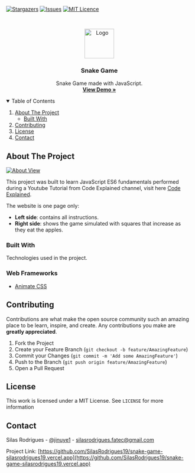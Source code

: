 [![Stargazers][stars-shield]][stars-url]
[![Issues][issues-shield]][issues-url]
[![MIT Licence][license-shield]][license-url]


<!-- PROJECT LOGO -->
<br />
<p align="center">
  <a href="http://silasdev.epizy.com">
    <img src="https://cdn.pixabay.com/photo/2017/09/17/16/01/snake-2758853_1280.png" alt="Logo" width="80" height="80">
  </a>

  <h3 align="center">Snake Game</h3>

  <p align="center">
    Snake Game made with JavaScript.
    <br />
    <a href="https://snake-game-ruddy.vercel.app"><strong>View Demo »</strong></a>
    <br />
  </p>
</p>



<!-- TABLE OF CONTENTS -->
<details open="open">
  <summary>Table of Contents</summary>
  <ol>
    <li>
      <a href="#about-the-project">About The Project</a>
      <ul>
        <li><a href="#built-with">Built With</a></li>
      </ul>
    </li>
    <li><a href="#contributing">Contributing</a></li>
    <li><a href="#license">License</a></li>
    <li><a href="#contact">Contact</a></li>
  </ol>
</details>



<!-- ABOUT THE PROJECT -->
## About The Project

[![About View][product-screenshot]](https://snake-game-ruddy.vercel.app)

This project was built to learn JavaScript ES6 fundamentals performed during a Youtube Tutorial from Code Explained channel, visit here [Code Explained](https://www.youtube.com/channel/UC8n8ftV94ZU_DJLOLtrpORA).

The website is one page only:
* **Left side**: contains all instructions.
* **Right side**: shows the game simulated with squares that increase as they eat the apples.


### Built With

Technologies used in the project.

### Web Frameworks
* [Animate CSS](https://animate.style)


<!-- CONTRIBUTING -->
## Contributing

Contributions are what make the open source community such an amazing place to be learn, inspire, and create. Any contributions you make are **greatly appreciated**.

1. Fork the Project
2. Create your Feature Branch (`git checkout -b feature/AmazingFeature`)
3. Commit your Changes (`git commit -m 'Add some AmazingFeature'`)
4. Push to the Branch (`git push origin feature/AmazingFeature`)
5. Open a Pull Request


<!-- LICENSE -->
## License

This work is licensed under a MIT License. See `LICENSE` for more information


<!-- CONTACT -->
## Contact

Silas Rodrigues - [@jinuye1](https://twitter.com/jinuye1) - silasrodrigues.fatec@gmail.com

Project Link: [https://github.com/SilasRodrigues19/snake-game-silasrodrigues19.vercel.app](https://github.com/SilasRodrigues19/snake-game-silasrodrigues19.vercel.app)

   
   <!-- MARKDOWN LINKS & IMAGES -->
<!-- https://www.markdownguide.org/basic-syntax/#reference-style-links -->
[contributors-shield]: https://img.shields.io/github/contributors/SilasRodrigues19/snake-game-silasrodrigues19.vercel.app.svg?style=for-the-badge
[contributors-url]: https://github.com/SilasRodrigues19/snake-game-silasrodrigues19.vercel.app/graphs/contributors
[forks-shield]: https://img.shields.io/github/forks/SilasRodrigues19/snake-game-silasrodrigues19.vercel.app.svg?style=for-the-badge
[forks-url]: https://github.com/SilasRodrigues19/snake-game-silasrodrigues19.vercel.app/network/members
[stars-shield]: https://img.shields.io/github/stars/SilasRodrigues19/snake-game-silasrodrigues19.vercel.app.svg?style=for-the-badge
[stars-url]: https://github.com/SilasRodrigues19/snake-game-silasrodrigues19.vercel.app/stargazers
[issues-shield]: https://img.shields.io/github/issues/SilasRodrigues19/snake-game-silasrodrigues19.vercel.app.svg?style=for-the-badge
[issues-url]: https://github.com/SilasRodrigues19/snake-game-silasrodrigues19.vercel.app/issues
[license-shield]: https://img.shields.io/github/license/SilasRodrigues19/snake-game-silasrodrigues19.vercel.app?style=for-the-badge
[license-url]: https://github.com/SilasRodrigues19/snake-game-silasrodrigues19.vercel.app/blob/main/LICENSE
[product-screenshot]: https://i.ibb.co/bPds3jt/snake.png

